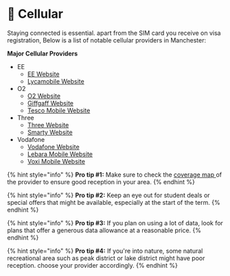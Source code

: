 # 📱 Cellular

Staying connected is essential. apart from the SIM card you receive on visa registration, Below is a list of notable cellular providers in Manchester:

**Major Cellular Providers**

* EE
  * [EE Website](https://www.ee.co.uk)
  * [Lycamobile Website](https://www.lycamobile.co.uk)
* O2
  * [O2 Website](https://www.o2.co.uk)
  * [Giffgaff Website](https://www.giffgaff.com)
  * [Tesco Mobile Website](https://www.tescomobile.com)
* Three
  * [Three Website](https://www.three.co.uk)
  * [Smarty Website](https://smarty.co.uk/)
* Vodafone
  * [Vodafone Website](https://www.vodafone.co.uk)
  * [Lebara Mobile Website](https://www.lebara.co.uk)
  * [Voxi Mobile Website](https://www.voxi.co.uk/)

{% hint style="info" %}
**Pro tip #1:** Make sure to check the [coverage map ](https://www.nperf.com/en/map/GB/-/-./signal/)of the provider to ensure good reception in your area.
{% endhint %}

{% hint style="info" %}
**Pro tip #2:** Keep an eye out for student deals or special offers that might be available, especially at the start of the term.
{% endhint %}

{% hint style="info" %}
**Pro tip #3:** If you plan on using a lot of data, look for plans that offer a generous data allowance at a reasonable price.
{% endhint %}

{% hint style="info" %}
**Pro tip #4:** If you're into nature, some natural recreational area such as peak district or lake district might have poor reception. choose your provider accordingly.
{% endhint %}

